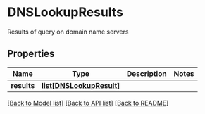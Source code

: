 # DNSLookupResults

Results of query on domain name servers
## Properties
Name | Type | Description | Notes
------------ | ------------- | ------------- | -------------
**results** | [**list[DNSLookupResult]**](DNSLookupResult.md) |  | 

[[Back to Model list]](../README.md#documentation-for-models) [[Back to API list]](../README.md#documentation-for-api-endpoints) [[Back to README]](../README.md)


